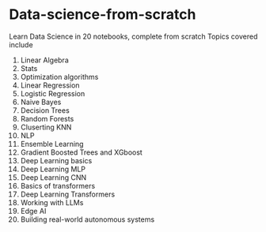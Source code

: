 # Data-science-from-scratch
Learn Data Science in 20 notebooks, complete from scratch 
Topics covered include 
1. Linear Algebra
2. Stats
3. Optimization algorithms
4. Linear Regression
5. Logistic Regression
6. Naive Bayes
7. Decision Trees
8. Random Forests
9. Cluserting KNN
10. NLP
11. Ensemble Learning
12. Gradient Boosted Trees and XGboost
13. Deep Learning basics
14. Deep Learning MLP
15. Deep Learning CNN
16. Basics of transformers
17. Deep Learning Transformers
18. Working with LLMs
19. Edge AI
20. Building real-world autonomous systems
